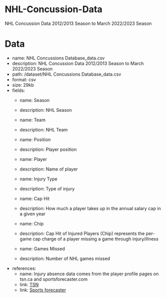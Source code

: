 # NHL-Concussion-Data
NHL Concussion Data 2012/2013 Season to March 2022/2023 Season 

# Data
- name: NHL Concussions Database_data.csv
- description: NHL Concussion Data 2012/2013 Season to March 2022/2023 Season 
- path: /dataset/NHL Concussions Database_data.csv
- format: csv
- size: 29kb
- fields:
  - name: Season
   - description: NHL Season
   
  - name: Team
   - description: NHL Team
  - name: Position
   - description: Player position
  - name: Player
   - description: Name of player
  - name: Injury Type
   - description: Type of injury
  - name: Cap Hit
   - description: How much a player takes up in the annual salary cap in a given year
  - name: Chip
   - description: Cap Hit of Injured Players (Chip) represents the per-game cap charge of a player missing a game through injury/illness
  - name: Games Missed
   - description: Number of NHL games missed
- references:
  - name: Injury absence data comes from the player profile pages on tsn.ca and sportsforecaster.com
   - link: [TSN](tsn.ca)
   - link: [Sports forecaster](sportsforecaster.com)
